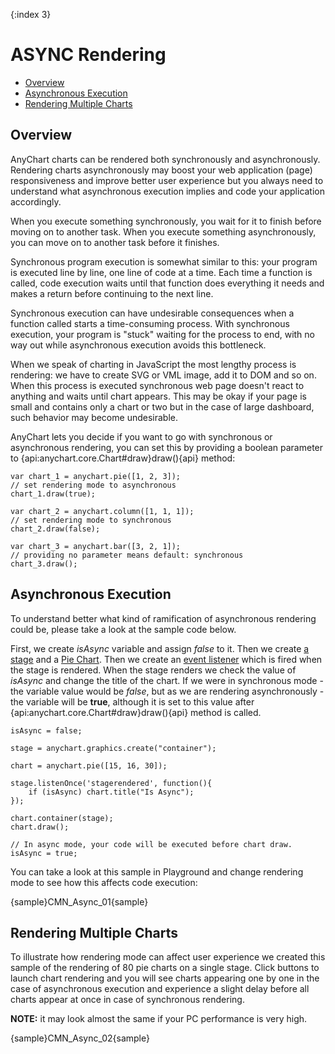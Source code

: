 {:index 3}

ASYNC Rendering
======================

* [Overview](#overview)
* [Asynchronous Execution](#asynchronous_execution)
* [Rendering Multiple Charts](#rendering_multiple_charts)

## Overview

AnyChart charts can be rendered both synchronously and asynchronously. Rendering charts asynchronously may boost your web application (page) responsiveness and improve better user experience but you always need to understand what asynchronous execution implies and code your application accordingly.

When you execute something synchronously, you wait for it to finish before moving on to another task. When you execute something asynchronously, you can move on to another task before it finishes.

Synchronous program execution is somewhat similar to this: your program is executed line by line, one line of code at a time. Each time a function is called, code execution waits until that function does everything it needs and makes a return before continuing to the next line.
 
Synchronous execution can have undesirable consequences when a function called starts a time-consuming process.  With synchronous execution, your program is "stuck" waiting for the process to end, with no way out while asynchronous execution avoids this bottleneck. 

When we speak of charting in JavaScript the most lengthy process is rendering: we have to create SVG or VML image, add it to DOM and so on. When this process is executed synchronous web page doesn't react to anything and waits until chart appears. This may be okay if your page is small and contains only a chart or two but in the case of large dashboard, such behavior may become undesirable.

AnyChart lets you decide if you want to go with synchronous or asynchronous rendering, you can set this by providing a boolean parameter to {api:anychart.core.Chart#draw}draw(){api} method:

```
var chart_1 = anychart.pie([1, 2, 3]);
// set rendering mode to asynchronous
chart_1.draw(true);

var chart_2 = anychart.column([1, 1, 1]);
// set rendering mode to synchronous
chart_2.draw(false);  

var chart_3 = anychart.bar([3, 2, 1]);
// providing no parameter means default: synchronous
chart_3.draw();  
```

## Asynchronous Execution

To understand better what kind of ramification of asynchronous rendering could be, please take a look at the sample code below. 

First, we create *isAsync* variable and assign *false* to it. Then we create [a stage](../Dashboards/Stage-Based_Layout) and a [Pie Chart](../Basic_Charts/Pie_Chart). Then we create an [event listener](Event_Listeners) which is fired when the stage is rendered. When the stage renders we check the value of *isAsync* and change the title of the chart. If we were in synchronous mode - the variable value would be *false*, but as we are rendering asynchronously - the variable will be **true**, although it is set to this value after {api:anychart.core.Chart#draw}draw(){api} method is called.

```
isAsync = false;

stage = anychart.graphics.create("container");

chart = anychart.pie([15, 16, 30]);

stage.listenOnce('stagerendered', function(){
    if (isAsync) chart.title("Is Async");
});

chart.container(stage);
chart.draw();

// In async mode, your code will be executed before chart draw.
isAsync = true;
```

You can take a look at this sample in Playground and change rendering mode to see how this affects code execution:

{sample}CMN\_Async\_01{sample}

## Rendering Multiple Charts

To illustrate how rendering mode can affect user experience we created this sample of the rendering of 80 pie charts on a single stage. Click buttons to launch chart rendering and you will see charts appearing one by one in the case of asynchronous execution and experience a slight delay before all charts appear at once in case of synchronous rendering.

**NOTE:** it may look almost the same if your PC performance is very high.

{sample}CMN\_Async\_02{sample}